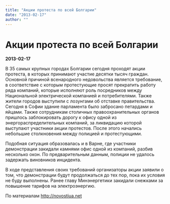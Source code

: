 ```yaml
---
title: "Акции протеста по всей Болгарии"
date: "2013-02-17"
author: ""
---
```


# Акции протеста по всей Болгарии

**2013-02-17** 

В 35 самых крупных городах Болгарии сегодня проходят акции протеста, в которых принимают участие десятки тысяч граждан. Основной причиной всенародного недовольства является требование, в соответствие с которым протестующие просят прекратить работу ряда компаний, которые исполняют роль посредников между Национальной электрической компанией и потребителями. Также жители городов выступили с лозунгами об отставке правительства. Сегодня в Софии здание парламента было забросано петардами и яйцами. Также сотрудникам столичных правоохранительных органов пришлось заблокировать дорогу к офису одной из энергораспределительных компаний, за ликвидацию которой выступают участники акции протестов. После этого начались небольшие столкновения между полицией и протестующими.



Подобная ситуация образовалась и в Варне, где участники демонстрации закидали камнями офис одной из компаний, разбив несколько окон. По предварительным данным, полиции не удалось задержать виновников инцидента.



В ходе представления своих требований организаторы акции заявили о том, что демонстрации будут продолжаться до тех пор, пока их условия не буду выполнены. Ранее главу Минэнергетики закидали снежками за повышение тарифов на электроэнергию. 



По материалам http://novostiua.net